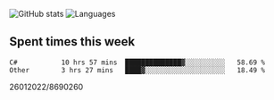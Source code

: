 ![GitHub stats](https://github-readme-stats.vercel.app/api?username=emipa606&theme=github_dark&show_icons=true) 
![Languages](https://github-readme-stats.vercel.app/api/top-langs/?username=emipa606&theme=github_dark&layout=compact)

## Spent times this week
<!--START_SECTION:waka-->

```text
C#           10 hrs 57 mins  ██████████████▓░░░░░░░░░░   58.69 %
Other        3 hrs 27 mins   ████▓░░░░░░░░░░░░░░░░░░░░   18.49 %
```

<!--END_SECTION:waka-->


26012022/8690260
